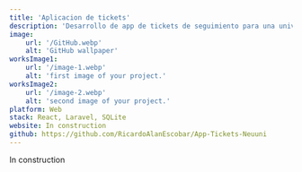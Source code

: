 ```yaml
---
title: 'Aplicacion de tickets'
description: 'Desarrollo de app de tickets de seguimiento para una universidad.'
image:
    url: '/GitHub.webp'
    alt: 'GitHub wallpaper'
worksImage1:
    url: '/image-1.webp'
    alt: 'first image of your project.'
worksImage2:
    url: '/image-2.webp'
    alt: 'second image of your project.'
platform: Web
stack: React, Laravel, SQLite
website: In construction
github: https://github.com/RicardoAlanEscobar/App-Tickets-Neuuni
---
```


In construction